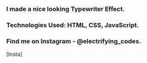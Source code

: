 ### I made a nice looking Typewriter Effect.

### Technologies Used: HTML, CSS, JavaScript.

### Find me on Instagram - @electrifying_codes.

[Insta]